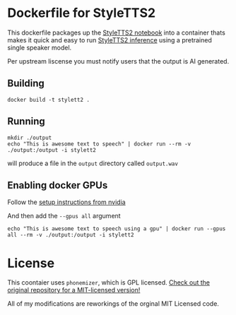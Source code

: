 # Dockerfile for StyleTTS2

This dockerfile packages up the [StyleTTS2 notebook](https://github.com/yl4579/StyleTTS2/blob/main/Demo/Inference_LJSpeech.ipynb) into a container thats makes it quick and easy to run [StyleTTS2 inference](https://github.com/NeuralVox/StyleTTS2/tree/main?tab=readme-ov-file#inference) using a pretrained single speaker model.

Per upstream liscense you must notify users that the output is AI generated.

## Building

```
docker build -t stylett2 .
```

## Running

```
mkdir ./output
echo "This is awesome text to speech" | docker run --rm -v ./output:/output -i stylett2
```
will produce a file in the `output` directory called `output.wav`

## Enabling docker GPUs

Follow the [setup instructions from nvidia](https://developer.nvidia.com/blog/gpu-containers-runtime/)

And then add the `--gpus all` argument

```
echo "This is awesome text to speech using a gpu" | docker run --gpus all --rm -v ./output:/output -i stylett2
```

# License

This coontaier uses `phonemizer`, which is GPL licensed. [Check out the original repository for a MIT-licensed version!](https://github.com/yl4579/StyleTTS2)

All of my modifications are reworkings of the orginal MIT Licensed code.